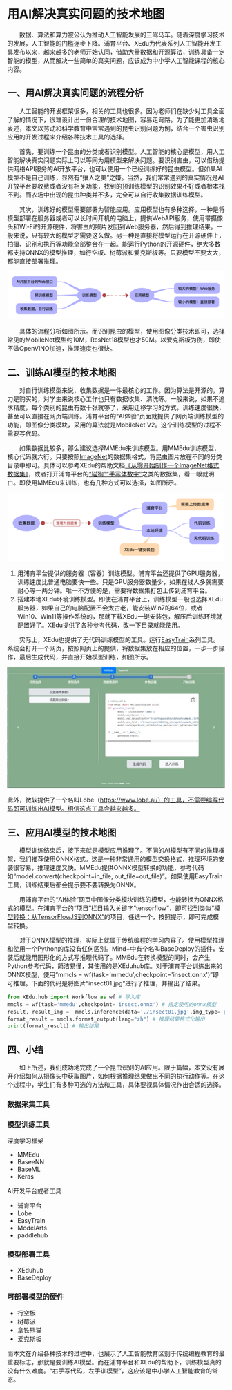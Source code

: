 # 用AI解决真实问题的技术地图


&ensp;&ensp;&ensp;&ensp;数据、算法和算力被公认为推动人工智能发展的三驾马车。随着深度学习技术的发展，人工智能的门槛逐步下降。浦育平台、XEdu为代表系列人工智能开发工具发布以来，越来越多的老师开始认同，借助大量数据和开源算法，训练具备一定智能的模型，从而解决一些简单的真实问题，应该成为中小学人工智能课程的核心内容。

## 一、用AI解决真实问题的流程分析

&ensp;&ensp;&ensp;&ensp;人工智能的开发框架很多，相关的工具也很多。因为老师们在缺少对工具全面了解的情况下，很难设计出一份合理的技术地图，容易走弯路。为了能更加清晰地表述，本文以劳动和科学教育中常常遇到的昆虫识别问题为例，结合一个害虫识别应用的开发过程来介绍各种技术工具的选择。

&ensp;&ensp;&ensp;&ensp;首先，要训练一个昆虫的分类或者识别模型。人工智能的核心是模型，用人工智能解决真实问题实际上可以等同为用模型来解决问题。要识别害虫，可以借助提供网络API服务的AI开放平台，也可以使用一个已经训练好的昆虫模型。但如果AI模型不是自己训练，显然有“攘人之美”之嫌。当然，我们常常遇到的真实情况是AI开放平台要收费或者没有相关功能，找到的预训练模型的识别效果不好或者根本找不到。而农场中出现的昆虫种类并不多，完全可以自行收集数据训练模型。

&ensp;&ensp;&ensp;&ensp;其次，训练好的模型需要部署为智能应用。应用模型也有多种选择，一种是将模型部署在服务器或者可以长时间开机的电脑上，提供WebAPI服务，使用带摄像头和Wi-Fi的开源硬件，将害虫的照片发回到Web服务器，然后得到推理结果。一般来说，只有较大的模型才需要这么做。另一种是直接将模型运行在开源硬件上，拍摄、识别和执行等功能全部整合在一起。能运行Python的开源硬件，绝大多数都支持ONNX的模型推理，如行空板、树莓派和爱克斯板等。只要模型不要太大，都能直接部署推理。

![](../images/xeduhub/../how_to_use/1.png)

&ensp;&ensp;&ensp;&ensp;具体的流程分析如图所示。而识别昆虫的模型，使用图像分类技术即可，选择常见的MobileNet模型约10M，ResNet18模型也才50M。以爱克斯板为例，即使不做OpenVINO加速，推理速度也很快。

## 二、训练AI模型的技术地图

&ensp;&ensp;&ensp;&ensp;对自行训练模型来说，收集数据是一件最核心的工作。因为算法是开源的，算力是购买的，对学生来说核心工作也只有数据收集、清洗等。一般来说，如果不追求精度，每个类别的昆虫有数十张就够了，采用迁移学习的方式，训练速度很快，甚至可以直接在网页端训练。浦育平台的“AI体验”页面就提供了网页端训练模型的功能，即图像分类模块，采用的算法就是MobileNet V2。这个训练模型的过程不需要写代码。


&ensp;&ensp;&ensp;&ensp;如果数据比较多，那么建议选择MMEdu来训练模型。用MMEdu训练模型，核心代码就六行。只要按照<a href="https://xedu.readthedocs.io/zh/master/mmedu/introduction.html#imagenet">ImageNet</a>的数据集格式，将昆虫图片放在不同的分类目录中即可。具体可以参考XEdu的帮助文档<a href="https://xedu.readthedocs.io/zh/master/how_to_use/dl_library/howtomake_imagenet.html#">《从零开始制作一个ImageNet格式数据集》</a>，或者打开浦育平台的<a href="https://www.openinnolab.org.cn/pjlab/dataset/d74c1bb3c1564bb78db883e21ad66580">“猫狗”</a><a href="https://www.openinnolab.org.cn/pjlab/dataset/6464601f3c0e930cb50e15c8">“手写体数字”</a>之类的数据集，看一眼就明白。即使用MMEdu来训练，也有几种方式可以选择，如图所示。

![](../images/xeduhub/../how_to_use/2.png)

1. 用浦育平台提供的服务器（容器）训练模型。浦育平台还提供了GPU服务器，训练速度比普通电脑要快一些。只是GPU服务器数量少，如果在线人多就需要耐心等一两分钟。唯一不方便的是，需要将数据集打包上传到浦育平台。
2. 搭建本地XEdu环境训练模型。即使在浦育平台上，训练模型一般也选择XEdu服务器，如果自己的电脑配置不会太古老，能安装Win7的64位，或者Win10、Win11等操作系统的，那就下载XEdu一键安装包，解压后训练环境就配置好了。XEdu提供了各种参考代码，改一下目录就能使用。

&ensp;&ensp;&ensp;&ensp;实际上，XEdu也提供了无代码训练模型的工具。运行<a href="https://xedu.readthedocs.io/zh/master/easydl/easytrain.html">EasyTrain</a>系列工具。系统会打开一个网页，按照网页上的提供，将数据集放在相应的位置，一步一步操作，最后生成代码，并直接开始模型训练，如图所示。

![](../images/xeduhub/../how_to_use/3.jpg)

此外，微软提供了一个名叫Lobe（https://www.lobe.ai/）的工具，不需要编写代码即可训练出AI模型。相信这点工具会越来越多。


## 三、应用AI模型的技术地图

&ensp;&ensp;&ensp;&ensp;模型训练结束后，接下来就是模型应用推理了。不同的AI模型有不同的推理框架，我们推荐使用ONNX格式。这是一种非常通用的模型交换格式，推理环境的安装很容易，推理速度又快。MMEdu提供ONNX模型转换的功能，参考代码如“model.convert(checkpoint=in_file, out_file=out_file)”。如果使用EasyTrain工具，训练结束后都会提示要不要转换为ONNX。

&ensp;&ensp;&ensp;&ensp;用浦育平台的“AI体验”网页中图像分类模块训练的模型，也能转换为ONNX格式的模型。在浦育平台的“项目”栏目输入关键字“tensorflow”，即可找到类似<a href="https://www.openinnolab.org.cn/pjlab/project?id=647dc2a0d6c5dc73107c7449&backpath=/pjlab/projects/list#public">“模型转换：从TensorFlowJS到ONNX”</a>的项目，任选一个，按照提示，即可完成模型转换。

&ensp;&ensp;&ensp;&ensp;对于ONNX模型的推理，实际上就属于传统编程的学习内容了。使用模型推理和使用一个Python的库没有任何区别。Mind+中有个名叫BaseDeploy的插件，安装后就能用图形化的方式写推理代码了。MMEdu在转换模型的同时，会产生Python参考代码，简洁易懂，其使用的是XEduhub库。对于浦育平台训练出来的ONNX模型，使用“mmcls = wf(task='mmedu',checkpoint='insect.onnx')”即可推理。下面的代码是将图片“insect01.jpg”进行了推理，并输出了结果。

```python
from XEdu.hub import Workflow as wf # 导入库
mmcls = wf(task='mmedu',checkpoint='insect.onnx') # 指定使用的onnx模型
result, result_img =  mmcls.inference(data='./insect01.jpg',img_type='pil') # 进行模型推理
format_result = mmcls.format_output(lang="zh") # 推理结果格式化输出
print(format_result) # 输出结果
```
## 四、小结

&ensp;&ensp;&ensp;&ensp;如上所述，我们成功地完成了一个昆虫识别的AI应用。限于篇幅，本文没有展开介绍如何从摄像头中获取图片，如何根据推理结果做出不同的执行动作等。在这个过程中，学生们有多种可选的方法和工具，具体要视具体情况作出合适的选择。

### 数据采集工具



### 模型训练工具

深度学习框架

- MMEdu
- BaseeNN
- BaseML
- Keras

AI开发平台或者工具

- 浦育平台
- Lobe
- EasyTrain
- ModelArts
- paddlehub



### 模型部署工具

- XEduhub
- BaseDeploy


### 可部署模型的硬件

- 行空板
- 树莓派
- 拿铁熊猫
- 爱克斯板


而本文在介绍各种技术的过程中，也展示了人工智能教育区别于传统编程教育的最重要标志，那就是要训练AI模型。而在浦育平台和XEdu的帮助下，训练模型真的没有什么难度。“右手写代码，左手训模型”，这应该是中小学人工智能教育的常态。



